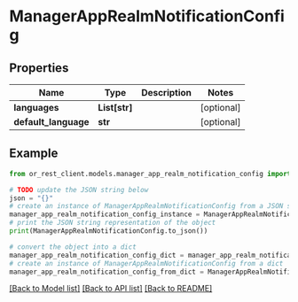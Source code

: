 # ManagerAppRealmNotificationConfig


## Properties

Name | Type | Description | Notes
------------ | ------------- | ------------- | -------------
**languages** | **List[str]** |  | [optional] 
**default_language** | **str** |  | [optional] 

## Example

```python
from or_rest_client.models.manager_app_realm_notification_config import ManagerAppRealmNotificationConfig

# TODO update the JSON string below
json = "{}"
# create an instance of ManagerAppRealmNotificationConfig from a JSON string
manager_app_realm_notification_config_instance = ManagerAppRealmNotificationConfig.from_json(json)
# print the JSON string representation of the object
print(ManagerAppRealmNotificationConfig.to_json())

# convert the object into a dict
manager_app_realm_notification_config_dict = manager_app_realm_notification_config_instance.to_dict()
# create an instance of ManagerAppRealmNotificationConfig from a dict
manager_app_realm_notification_config_from_dict = ManagerAppRealmNotificationConfig.from_dict(manager_app_realm_notification_config_dict)
```
[[Back to Model list]](../README.md#documentation-for-models) [[Back to API list]](../README.md#documentation-for-api-endpoints) [[Back to README]](../README.md)


